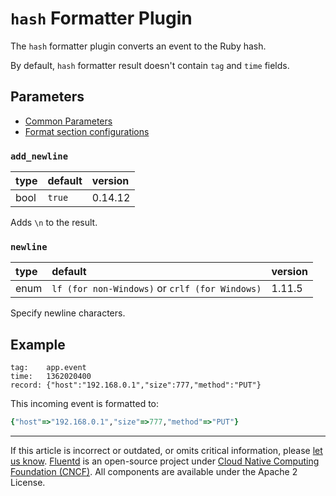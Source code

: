 # `hash` Formatter Plugin

The `hash` formatter plugin converts an event to the Ruby hash.

By default, `hash` formatter result doesn't contain `tag` and `time` fields.


## Parameters

-   [Common Parameters](/configuration/plugin-common-parameters.md)
-   [Format section configurations](/configuration/format-section.md)


### `add_newline`

| type | default | version |
|:-----|:--------|:--------|
| bool | `true`  | 0.14.12 |

Adds `\n` to the result.

### `newline`

| type | default                                         | version |
|:-----|:------------------------------------------------|:--------|
| enum | `lf (for non-Windows)` or `crlf (for Windows)`  | 1.11.5  |


Specify newline characters.

## Example

```text
tag:    app.event
time:   1362020400
record: {"host":"192.168.0.1","size":777,"method":"PUT"}
```

This incoming event is formatted to:

```rb
{"host"=>"192.168.0.1","size"=>777,"method"=>"PUT"}
```


------------------------------------------------------------------------

If this article is incorrect or outdated, or omits critical information, please
[let us know](https://github.com/fluent/fluentd-docs-gitbook/issues?state=open).
[Fluentd](http://www.fluentd.org/) is an open-source project under
[Cloud Native Computing Foundation (CNCF)](https://cncf.io/). All components are
available under the Apache 2 License.
